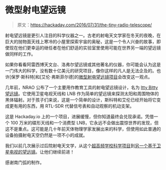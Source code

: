 # 微型射电望远镜

> 原文：<https://hackaday.com/2016/07/31/the-tiny-radio-telescope/>

射电望远镜是更引人注目的科学仪器之一。古老的射电天文学家在冬天的夜晚，在巨大的抛物面天线上寒冷的小屋里探索宇宙的奥秘，这是一个令人兴奋的故事，即使现在他们更幸运的继任者在他们舒适的实验室里使用可能在世界另一端的望远镜做同样的工作。

如果你看看阿雷西博天文台、洛弗尔望远镜或其他著名的仪器，你可能会认为这是一门伟大的科学，没有数十亿美元的研究项目，像你这样的凡人是无法企及的。也许[保罗·斯科特]和[艾伦·弗斯菲尔德]的[微型射电望远镜项目](https://hackaday.io/project/7157-the-tiny-radio-telescope)会改变这一观点。

几年前，NRAO 公布了一个主要用作教育工具的射电望远镜设计，名为 [Itty Bitty 望远镜](http://www.gb.nrao.edu/epo/ibt.shtml)。它使用卫星电视天线和 LNB 作为简单的望远镜来探测太阳和周围物体的黑体辐射。对于孩子们来说，这是一个简单的设计，斯科特和艾伦已经开始将它变成更有用的东西，用 RTL-SDR 代替信号表和自动观察的机动支架。

这是 Hackaday.io 上的一个项目，进展缓慢，但你知道最终会兑现承诺。凭借一个 100 万米的碟形天线和一个消费型 LNB，它永远不会做出震惊世界的发现，但这不是重点。这可能是几十年前天体物理学家发展出来的科学，但使用如此普通的设备拍摄射电天空仍然是一项不小的成就。

我们以前几次展示过后院射电天文学，从这个[超高频学校科学项目](http://hackaday.com/2012/06/21/building-a-radio-telescope-for-a-school-science-project/)到[另一个基于卫星电视的望远镜](http://hackaday.com/2013/05/26/detecting-galactic-rotation-with-software-defined-radio/)。让他们继续前进！

感谢南门弧的制作。